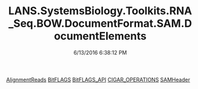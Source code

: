 ﻿---
title: LANS.SystemsBiology.Toolkits.RNA_Seq.BOW.DocumentFormat.SAM.DocumentElements
date: 6/13/2016 6:38:12 PM
---

[AlignmentReads](T-LANS.SystemsBiology.Toolkits.RNA_Seq.BOW.DocumentFormat.SAM.DocumentElements.AlignmentReads.html)
[BitFLAGS](T-LANS.SystemsBiology.Toolkits.RNA_Seq.BOW.DocumentFormat.SAM.DocumentElements.BitFLAGS.html)
[BitFLAGS_API](T-LANS.SystemsBiology.Toolkits.RNA_Seq.BOW.DocumentFormat.SAM.DocumentElements.BitFLAGS_API.html)
[CIGAR_OPERATIONS](T-LANS.SystemsBiology.Toolkits.RNA_Seq.BOW.DocumentFormat.SAM.DocumentElements.CIGAR_OPERATIONS.html)
[SAMHeader](T-LANS.SystemsBiology.Toolkits.RNA_Seq.BOW.DocumentFormat.SAM.DocumentElements.SAMHeader.html)
